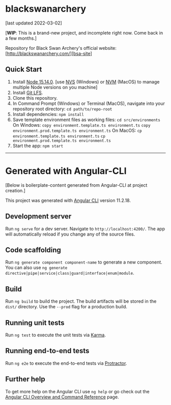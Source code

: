 # blackswanarchery

[last updated 2022-03-02]

[**WIP**: This is a brand-new project, and incomplete right now. Come back in a few months.]

Repository for Black Swan Archery's official website: [http://blackswanarchery.com/][bsa-site]

## Quick Start

1. Install [Node 15.14.0][node-15.14.0].
    [use [NVS][nvs] (Windows) or [NVM][nvm] (MacOS) to manage multiple Node versions on you machine]
1. Install [Git LFS][git-lfs].
1. Clone this repository.
1. In Command Prompt (Windows) or Terminal (MacOS), navigate into your repository root directory:
    `cd path/to/repo-root`
1. Install dependencies: `npm install`
1. Save template environment files as working files:
    `cd src/environments`
    On Windows:
    `copy environment.template.ts environment.ts`
    `copy environment.prod.template.ts environment.ts`
    On MacOS:
    `cp environment.template.ts environment.ts`
    `cp environment.prod.template.ts environment.ts`
1. Start the app:
    `npm start`

---

# Generated with Angular-CLI

[Below is boilerplate-content generated from Angular-CLI at project creation.]

This project was generated with [Angular CLI](https://github.com/angular/angular-cli) version 11.2.18.

## Development server

Run `ng serve` for a dev server. Navigate to `http://localhost:4200/`. The app will automatically reload if you change any of the source files.

## Code scaffolding

Run `ng generate component component-name` to generate a new component. You can also use `ng generate directive|pipe|service|class|guard|interface|enum|module`.

## Build

Run `ng build` to build the project. The build artifacts will be stored in the `dist/` directory. Use the `--prod` flag for a production build.

## Running unit tests

Run `ng test` to execute the unit tests via [Karma](https://karma-runner.github.io).

## Running end-to-end tests

Run `ng e2e` to execute the end-to-end tests via [Protractor](http://www.protractortest.org/).

## Further help

To get more help on the Angular CLI use `ng help` or go check out the [Angular CLI Overview and Command Reference](https://angular.io/cli) page.

[node-15.14.0]: https://nodejs.org/download/release/v15.14.0/
[nvs]: https://github.com/jasongin/nvs
[nvm]: https://github.com/nvm-sh/nvm
[git-lfs]: https://git-lfs.github.com/
[bsa-site]: http://blackswanarchery.com/
